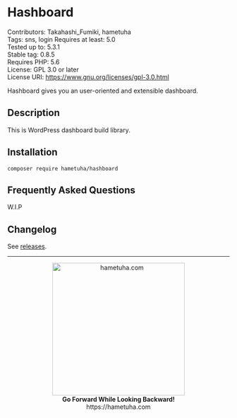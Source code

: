 # Hashboard

Contributors: Takahashi_Fumiki, hametuha  
Tags: sns, login
Requires at least: 5.0  
Tested up to: 5.3.1  
Stable tag: 0.8.5  
Requires PHP: 5.6  
License: GPL 3.0 or later  
License URI: https://www.gnu.org/licenses/gpl-3.0.html

Hashboard gives you an user-oriented and extensible dashboard.

## Description

This is WordPress dashboard build library.

## Installation

```
composer require hametuha/hashboard
```

## Frequently Asked Questions 

W.I.P

## Changelog

See [releases](https://github.com/hametuha/hashboard/releases).

---

<p align="center">
<img alt="hametuha.com" src="https://hametuha.co.jp/identities/hametuha-logo.svg" width="300" height="auto" /><br />
<strong>Go Forward While Looking Backward!</strong><br />
https://hametuha.com
<p>




